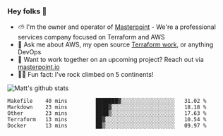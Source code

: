 

### Hey folks 👋

- ⛅️ I'm the owner and operator of [Masterpoint](https://masterpoint.io) - We're a professional services company focused on Terraform and AWS
- 💬 Ask me about AWS, my open source [Terraform work](https://github.com/masterpointio?q=terraform&type=&language=hcl), or anything DevOps
- 🔨 Want to work together on an upcoming project? Reach out via [masterpoint.io](https://masterpoint.io)
- 🧗‍♂️ Fun fact: I've rock climbed on 5 continents! 


![Matt's github stats](https://github-readme-stats.vercel.app/api?username=Gowiem&count_private=true&theme=cobalt&show_icons=true)

<!--START_SECTION:waka-->
```text
Makefile    40 mins         ███████▓░░░░░░░░░░░░░░░░░   31.02 % 
Markdown    23 mins         ████▓░░░░░░░░░░░░░░░░░░░░   18.18 % 
Other       23 mins         ████▒░░░░░░░░░░░░░░░░░░░░   17.63 % 
Terraform   13 mins         ██▓░░░░░░░░░░░░░░░░░░░░░░   10.54 % 
Docker      13 mins         ██▒░░░░░░░░░░░░░░░░░░░░░░   09.97 % 
```
<!--END_SECTION:waka-->
